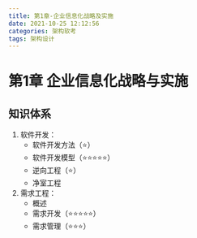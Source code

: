 ```yaml
---
title: 第1章-企业信息化战略及实施
date: 2021-10-25 12:12:56
categories: 架构软考
tags: 架构设计
---
```



# 第1章 企业信息化战略与实施

## 知识体系
1. 软件开发：
    - 软件开发方法（⭐）
    - 软件开发模型（⭐⭐⭐⭐⭐）
    - 逆向工程（⭐）
    - 净室工程
2. 需求工程：
    - 概述
    - 需求开发（⭐⭐⭐⭐⭐）
    - 需求管理（⭐⭐⭐）